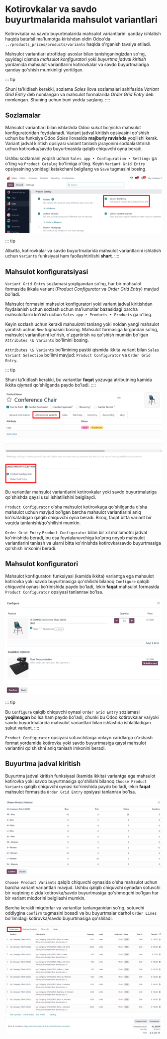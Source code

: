 # Kotirovkalar va savdo buyurtmalarida mahsulot variantlari

Kotirovkalar va savdo buyurtmalarida mahsulot variantlarini qanday ishlatish haqida batafsil ma'lumotga kirishdan oldin Odoo'da `../products_prices/products/variants` haqida o'rganish tavsiya etiladi.

Mahsulot variantlari atrofidagi asoslar bilan tanishganingizdan so'ng, quyidagi qismda *mahsulot konfiguratori* yoki *buyurtma jadval kiritish* yordamida mahsulot variantlarini kotirovkalar va savdo buyurtmalariga qanday qo'shish mumkinligi yoritilgan.

::: tip

Shuni ta'kidlash kerakki, sozlama *Sales* ilova sozlamalari sahifasida *Variant Grid Entry* deb nomlangan va mahsulot formalarida *Order Grid Entry* deb nomlangan. Shuning uchun buni yodda saqlang.
::::

## Sozlamalar

Mahsulot variantlari bilan ishlashda Odoo sukut bo'yicha mahsulot konfiguratoridan foydalanadi. Variant jadval kiritish opsiyasini qo'shish uchun bu funksiya Odoo *Sales* ilovasida **majburiy ravishda** yoqilishi kerak. Variant jadval kiritish opsiyasi variant tanlash jarayonini soddalashtirish uchun kotirovka/savdo buyurtmasida qalqib chiquvchi oyna beradi.

Ushbu sozlamani yoqish uchun `Sales app ‣ Configuration ‣ Settings` ga o'ting va `Product Catalog` bo'limiga o'ting. Keyin `Variant Grid Entry` opsiyasining yonidagi katakchani belgilang va `Save` tugmasini bosing.

![Odoo Sales ilovasidagi variant jadval kiritish sozlamasi.](orders_and_variants/order-grid-entry-setting.png)

::: tip

Albatta, kotirovkalar va savdo buyurtmalarida mahsulot variantlarini ishlatish uchun `Variants` funksiyasi ham faollashtirilishi **shart**.
::::

## Mahsulot konfiguratsiyasi

`Variant Grid Entry` sozlamasi yoqilgandan so'ng, har bir mahsulot formasida ikkala variant (*Product Configurator* va *Order Grid Entry*) mavjud bo'ladi.

Mahsulot formasini mahsulot konfiguratori yoki variant jadval kiritishdan foydalanish uchun sozlash uchun ma'lumotlar bazasidagi barcha mahsulotlarni ko'rish uchun `Sales app ‣ Products ‣ Products` ga o'ting.

Keyin sozlash uchun kerakli mahsulotni tanlang yoki noldan yangi mahsulot yaratish uchun `New` tugmasini bosing. Mahsulot formasiga kirgandan so'ng, mahsulot variantlarini ko'rish, o'zgartirish va qo'shish mumkin bo'lgan `Attributes \& Variants` bo'limini bosing.

`Attributes \& Variants` bo'limining pastki qismida ikkita variant bilan `Sales Variant Selection` bo'limi mavjud: `Product Configurator` va `Order Grid Entry`.

::: tip

Shuni ta'kidlash kerakki, bu variantlar **faqat** yozuvga atributning kamida ikkita qiymati qo'shilganda paydo bo'ladi.
::::

![Mahsulot formasidagi atributlar va variantlar bo'limidagi savdo variant tanlash variantlari.](orders_and_variants/attributes-variants-tab-selection-options.png)

Bu variantlar mahsulot variantlarini kotirovkalar yoki savdo buyurtmalariga qo'shishda qaysi usul ishlatilishini belgilaydi.

`Product Configurator` o'sha mahsulot kotirovkaga qo'shilganda o'sha mahsulot uchun mavjud bo'lgan barcha mahsulot variantlarini aniq ko'rsatadigan qalqib chiquvchi oyna beradi. Biroq, faqat bitta variant bir vaqtda tanlanishi/qo'shilishi mumkin.

`Order Grid Entry` `Product Configurator` bilan bir xil ma'lumotni jadval ko'rinishida beradi, bu esa foydalanuvchiga ko'proq noyob mahsulot variantlarini tanlash va ularni bitta ko'rinishda kotirovka/savdo buyurtmasiga qo'shish imkonini beradi.

## Mahsulot konfiguratori

Mahsulot konfiguratori funksiyasi (kamida ikkita) variantga ega mahsulot kotirovka yoki savdo buyurtmasiga qo'shilishi bilanoq `Configure` qalqib chiquvchi oynasi ko'rinishida paydo bo'ladi, lekin **faqat** mahsulot formasida `Product Configurator` opsiyasi tanlanган bo'lsa.

![Kotirovka yoki savdo buyurtmasida paydo bo'ladigan mahsulot konfiguratori qalqib chiquvchi oynasi.](orders_and_variants/product-configurator-window.png)

::: tip

Bu `Configure` qalqib chiquvchi oynasi `Order Grid Entry` sozlamasi **yoqilmagan** bo'lsa ham paydo bo'ladi, chunki bu Odoo kotirovkalar va/yoki savdo buyurtmalarida mahsulot variantlari bilan ishlashda ishlatiladigan sukut variant.
::::

`Product Configurator` opsiyasi sotuvchilarga onlayn xaridlarga o'xshash format yordamida kotirovka yoki savdo buyurtmasiga qaysi mahsulot variantini qo'shishni aniq tanlash imkonini beradi.

## Buyurtma jadval kiritish

Buyurtma jadval kiritish funksiyasi (kamida ikkita) variantga ega mahsulot kotirovka yoki savdo buyurtmasiga qo'shilishi bilanoq `Choose Product Variants` qalqib chiquvchi oynasi ko'rinishida paydo bo'ladi, lekin **faqat** mahsulot formasida `Order Grid Entry` opsiyasi tanlanган bo'lsa.

![Odoo'da kotirovkada paydo bo'ladigan mahsulot variantlarini tanlash qalqib chiquvchi oynasi.](orders_and_variants/choose-product-variants-popup.png)

`Choose Product Variants` qalqib chiquvchi oynasida o'sha mahsulot uchun barcha variant variantlari mavjud. Ushbu qalqib chiquvchi oynadan sotuvchi bir vaqtning o'zida kotirovka/savdo buyurtmasiga qo'shmoqchi bo'lgan har bir variant miqdorini belgilashi mumkin.

Barcha kerakli miqdorlar va variantlar tanlanganidan so'ng, sotuvchi oddiygina `Confirm` tugmasini bosadi va bu buyurtmalar darhol `Order Lines` bo'limidagi kotirovka/savdo buyurtmasiga qo'shiladi.

![Mahsulotlarni tanlash uchun buyurtma jadval kiritish tanlanганidan keyin to'ldirilgan buyurtma qatorlari bo'limi.](orders_and_variants/order-grid-entry-order-lines-tab.png)